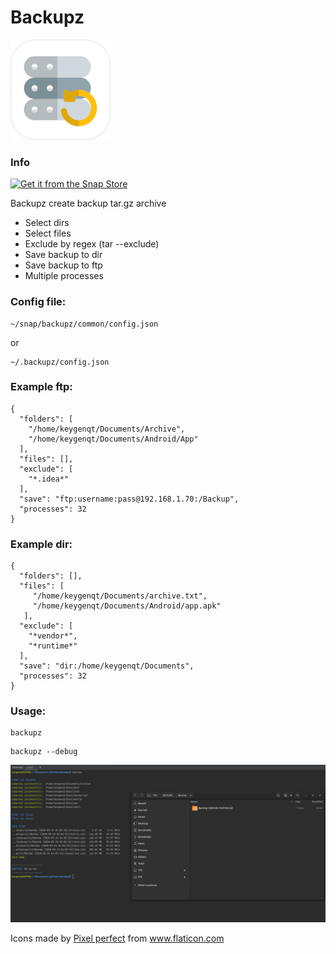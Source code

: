 Backupz
===================

![picture](data/logo-small.png)

### Info

[![Get it from the Snap Store](https://snapcraft.io/static/images/badges/en/snap-store-black.svg)](https://snapcraft.io/backupz)

Backupz create backup tar.gz archive

* Select dirs
* Select files
* Exclude by regex (tar --exclude)
* Save backup to dir
* Save backup to ftp
* Multiple processes

### Config file:
```
~/snap/backupz/common/config.json
```
or
```
~/.backupz/config.json
```

### Example ftp:
```
{
  "folders": [
    "/home/keygenqt/Documents/Archive",
    "/home/keygenqt/Documents/Android/App"
  ],
  "files": [],
  "exclude": [
    "*.idea*"
  ],
  "save": "ftp:username:pass@192.168.1.70:/Backup",
  "processes": 32
}
```

### Example dir:
```
{
  "folders": [],
  "files": [
     "/home/keygenqt/Documents/archive.txt",
     "/home/keygenqt/Documents/Android/app.apk"
   ],
  "exclude": [
    "*vendor*",
    "*runtime*"
  ],
  "save": "dir:/home/keygenqt/Documents",
  "processes": 32
}
```

### Usage:
```
backupz
```

```
backupz --debug
```

![picture](data/preview.png)

<div>Icons made by <a href="https://icon54.com/" title="Pixel perfect">Pixel perfect</a> from <a href="https://www.flaticon.com/" title="Flaticon">www.flaticon.com</a></div>

